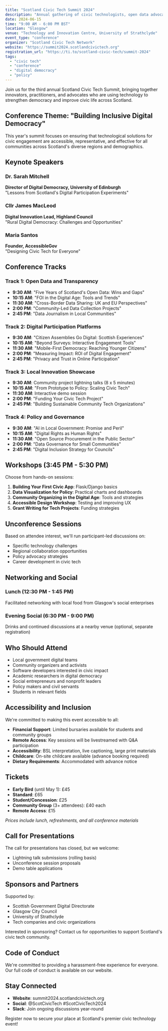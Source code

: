 ```yaml
---
title: "Scotland Civic Tech Summit 2024"
description: "Annual gathering of civic technologists, open data advocates, and digital democracy practitioners from across Scotland."
date: 2024-06-15
time: "9:00 AM - 6:00 PM BST"
location: "Glasgow"
venue: "Technology and Innovation Centre, University of Strathclyde"
event_type: "conference"
organizer: "Scotland Civic Tech Network"
website: "https://summit2024.scotlandcivictech.org"
registration_url: "https://ti.to/scotland-civic-tech/summit-2024"
tags:
  - "civic tech"
  - "conference"
  - "digital democracy"
  - "policy"
---
```


Join us for the third annual Scotland Civic Tech Summit, bringing together innovators, practitioners, and advocates who are using technology to strengthen democracy and improve civic life across Scotland.

## Conference Theme: "Building Inclusive Digital Democracy"

This year's summit focuses on ensuring that technological solutions for civic engagement are accessible, representative, and effective for all communities across Scotland's diverse regions and demographics.

## Keynote Speakers

### Dr. Sarah Mitchell
**Director of Digital Democracy, University of Edinburgh**  
"Lessons from Scotland's Digital Participation Experiments"

### Cllr James MacLeod
**Digital Innovation Lead, Highland Council**  
"Rural Digital Democracy: Challenges and Opportunities"

### Maria Santos
**Founder, AccessibleGov**  
"Designing Civic Tech for Everyone"

## Conference Tracks

### Track 1: Open Data and Transparency
- **9:30 AM**: "Five Years of Scotland's Open Data: Wins and Gaps"
- **10:15 AM**: "FOI in the Digital Age: Tools and Trends"
- **11:30 AM**: "Cross-Border Data Sharing: UK and EU Perspectives"
- **2:00 PM**: "Community-Led Data Collection Projects"
- **2:45 PM**: "Data Journalism in Local Communities"

### Track 2: Digital Participation Platforms
- **9:30 AM**: "Citizen Assemblies Go Digital: Scottish Experiences"
- **10:15 AM**: "Beyond Surveys: Interactive Engagement Tools"
- **11:30 AM**: "Mobile-First Democracy: Reaching Younger Citizens"
- **2:00 PM**: "Measuring Impact: ROI of Digital Engagement"
- **2:45 PM**: "Privacy and Trust in Online Participation"

### Track 3: Local Innovation Showcase
- **9:30 AM**: Community project lightning talks (8 x 5 minutes)
- **10:15 AM**: "From Prototype to Policy: Scaling Civic Tech"
- **11:30 AM**: Interactive demo session
- **2:00 PM**: "Funding Your Civic Tech Project"
- **2:45 PM**: "Building Sustainable Community Tech Organizations"

### Track 4: Policy and Governance
- **9:30 AM**: "AI in Local Government: Promise and Peril"
- **10:15 AM**: "Digital Rights as Human Rights"
- **11:30 AM**: "Open Source Procurement in the Public Sector"
- **2:00 PM**: "Data Governance for Small Communities"
- **2:45 PM**: "Digital Inclusion Strategy for Councils"

## Workshops (3:45 PM - 5:30 PM)

Choose from hands-on sessions:

1. **Building Your First Civic App**: Flask/Django basics
2. **Data Visualization for Policy**: Practical charts and dashboards  
3. **Community Organizing in the Digital Age**: Tools and strategies
4. **Accessible Design Workshop**: Testing and improving UX
5. **Grant Writing for Tech Projects**: Funding strategies

## Unconference Sessions

Based on attendee interest, we'll run participant-led discussions on:
- Specific technology challenges
- Regional collaboration opportunities  
- Policy advocacy strategies
- Career development in civic tech

## Networking and Social

### Lunch (12:30 PM - 1:45 PM)
Facilitated networking with local food from Glasgow's social enterprises

### Evening Social (6:30 PM - 9:00 PM)
Drinks and continued discussions at a nearby venue (optional, separate registration)

## Who Should Attend

- Local government digital teams
- Community organizers and activists
- Software developers interested in civic impact
- Academic researchers in digital democracy
- Social entrepreneurs and nonprofit leaders
- Policy makers and civil servants
- Students in relevant fields

## Accessibility and Inclusion

We're committed to making this event accessible to all:

- **Financial Support**: Limited bursaries available for students and community groups
- **Remote Access**: Key sessions will be livestreamed with Q&A participation
- **Accessibility**: BSL interpretation, live captioning, large print materials
- **Childcare**: On-site childcare available (advance booking required)
- **Dietary Requirements**: Accommodated with advance notice

## Tickets

- **Early Bird** (until May 1): £45
- **Standard**: £65  
- **Student/Concession**: £25
- **Community Group** (3+ attendees): £40 each
- **Remote Access**: £15

*Prices include lunch, refreshments, and all conference materials*

## Call for Presentations

The call for presentations has closed, but we welcome:
- Lightning talk submissions (rolling basis)
- Unconference session proposals
- Demo table applications

## Sponsors and Partners

Supported by:
- Scottish Government Digital Directorate
- Glasgow City Council
- University of Strathclyde
- Tech companies and civic organizations

Interested in sponsoring? Contact us for opportunities to support Scotland's civic tech community.

## Code of Conduct

We're committed to providing a harassment-free experience for everyone. Our full code of conduct is available on our website.

## Stay Connected

- **Website**: summit2024.scotlandcivictech.org
- **Social**: @ScotCivicTech #ScotCivicTech2024
- **Slack**: Join ongoing discussions year-round

Register now to secure your place at Scotland's premier civic technology event!